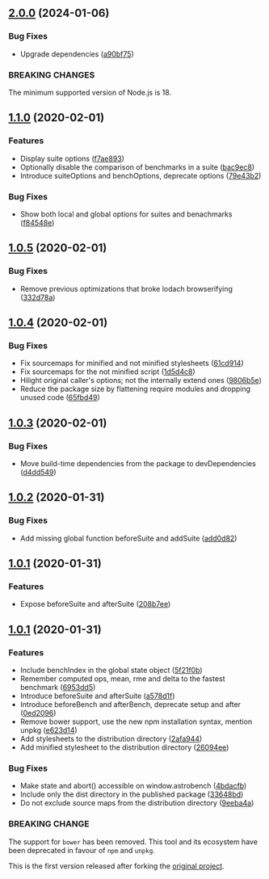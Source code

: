 ## [2.0.0](https://github.com/prantlf/astrobench/compare/v1.1.0...v2.0.0) (2024-01-06)

### Bug Fixes

* Upgrade dependencies ([a90bf75](https://github.com/prantlf/astrobench/commit/a90bf7506dfcb6e36038b9c7bf768dd2eee7ec5b))

### BREAKING CHANGES

The minimum supported version of Node.js is 18.

## [1.1.0](https://github.com/prantlf/astrobench/compare/v1.0.5...v1.1.0) (2020-02-01)

### Features

* Display suite options ([f7ae893](https://github.com/prantlf/astrobench/commit/f7ae89308776b197722ce360356cc7eb029f8b46))
* Optionally disable the comparison of benchmarks in a suite ([bac9ec8](https://github.com/prantlf/astrobench/commit/bac9ec84648cd74ba5de8beb452304431c15965f))
* Introduce suiteOptions and benchOptions, deprecate options ([79e43b2](https://github.com/prantlf/astrobench/commit/79e43b2386b33b49b03ea27514c098d5eb0cc76a))

### Bug Fixes

* Show both local and global options for suites and benachmarks ([f84548e](https://github.com/prantlf/astrobench/commit/f84548ea2119ed9964c491fafffb7bf389bf8503))

## [1.0.5](https://github.com/prantlf/astrobench/compare/v1.0.4...v1.0.5) (2020-02-01)

### Bug Fixes

* Remove previous optimizations that broke lodach browserifying ([332d78a](https://github.com/prantlf/astrobench/commit/332d78a61dc971ba0729c669fd40e5ec2283d649))

## [1.0.4](https://github.com/prantlf/astrobench/compare/v1.0.3...v1.0.4) (2020-02-01)

### Bug Fixes

* Fix sourcemaps for minified and not minified stylesheets ([61cd914](https://github.com/prantlf/astrobench/commit/61cd914b9c4747fc2fa5f6e2f01efab2227c4099))
* Fix sourcemaps for the not minified script ([1d5d4c8](https://github.com/prantlf/astrobench/commit/1d5d4c8d94b228aad220e52fd845a2609eeceeb6))
* Hilight original caller's options; not the internally extend ones ([9806b5e](https://github.com/prantlf/astrobench/commit/9806b5e290c17b318e5dc265a1c2d1e0f090acee))
* Reduce the package size by flattening require modules and dropping unused code ([65fbd49](https://github.com/prantlf/astrobench/commit/65fbd496a1e4eb352a82c053e5f0360c43ce0acd))

## [1.0.3](https://github.com/prantlf/astrobench/compare/v1.0.2...v1.0.3) (2020-02-01)

### Bug Fixes

* Move build-time dependencies from the package to devDependencies ([d4dd549](https://github.com/prantlf/astrobench/commit/d4dd54932e9a945dfe4d4b2398ea888ed1faa9ca))

## [1.0.2](https://github.com/prantlf/astrobench/compare/v1.0.1...v1.0.2) (2020-01-31)

### Bug Fixes

* Add missing global function beforeSuite and addSuite ([add0d82](https://github.com/prantlf/astrobench/commit/add0d82b56ceea8dd9cd2091bde930b93de6e058))

## [1.0.1](https://github.com/prantlf/astrobench/compare/v1.0.0...v1.0.1) (2020-01-31)

### Features

* Expose beforeSuite and afterSuite ([208b7ee](https://github.com/prantlf/astrobench/commit/208b7eebf19d59f9dcc7f5a3f71decd504f24fe6))

## [1.0.1](https://github.com/prantlf/astrobench/compare/6d089660fba64bd20a3a38428f19ef45d6af2800...v1.0.0) (2020-01-31)

### Features

* Include benchIndex in the global state object ([5f21f0b](https://github.com/prantlf/astrobench/commit/5f21f0b0cbbf63dfaa40015243470117c134bd67))
* Remember computed ops, mean, rme and delta to the fastest benchmark ([6953dd5](https://github.com/prantlf/astrobench/commit/6953dd576b315b04997f057cdcaf93e96379a9db))
* Introduce beforeSuite and afterSuite ([a578d1f](https://github.com/prantlf/astrobench/commit/a578d1fe11ed1560b1cc111d867b65b17c987759))
* Introduce beforeBench and afterBench, deprecate setup and after ([0ed2096](https://github.com/prantlf/astrobench/commit/0ed20967905042b3dc4326468126be724be11cf4))
* Remove bower support, use the new npm installation syntax, mention unpkg ([e623d14](https://github.com/prantlf/astrobench/commit/e623d14b73a78970e67b4f01d5d8d20ad1d7e09a))
* Add stylesheets to the distribution directory ([2afa944](https://github.com/prantlf/astrobench/commit/2afa9448ea07f47de29426d6117b22ce1a75d26c))
* Add minified stylesheet to the distribution directory ([26094ee](https://github.com/prantlf/astrobench/commit/26094ee14c46cf5275b3c2c5b92d1fa0186f3a2e))

### Bug Fixes

* Make state and abort() accessible on window.astrobench ([4bdacfb](https://github.com/prantlf/astrobench/commit/4bdacfb4b5f441987320976065c72611f3258762))
* Include only the dist directory in the published package ([33648bd](https://github.com/prantlf/astrobench/commit/33648bd929270f3e0d5f5e777034e89847d63bc5))
* Do not exclude source maps from the distribution directory ([9eeba4a](https://github.com/prantlf/astrobench/commit/9eeba4a186260786ca111f53e19ba2fcf21117a5))

### BREAKING CHANGE

The support for `bower` has been removed. This tool and its ecosystem have been deprecated in favour of `npm` and `unpkg`.

This is the first version released after forking the [original project](https://github.com/kupriyanenko/astrobench).
